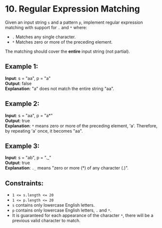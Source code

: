 # 10. Regular Expression Matching

Given an input string `s` and a pattern `p`, implement regular expression matching with support for `.` and `*` where:

- `.` Matches any single character.
- `*` Matches zero or more of the preceding element.

The matching should cover the **entire** input string (not partial).

## Example 1:

**Input**: s = "aa", p = "a"  
**Output**: false  
**Explanation**: "a" does not match the entire string "aa".

## Example 2:

**Input**: s = "aa", p = "a*"  
**Output**: true  
**Explanation**: `*` means zero or more of the preceding element, 'a'. Therefore, by repeating 'a' once, it becomes "aa".

## Example 3:

**Input**: s = "ab", p = "._"  
**Output**: true  
**Explanation**: `._` means "zero or more (\*) of any character (.)".

## Constraints:

- `1 <= s.length <= 20`
- `1 <= p.length <= 20`
- `s` contains only lowercase English letters.
- `p` contains only lowercase English letters, `.` and `*`.
- It is guaranteed for each appearance of the character `*`, there will be a previous valid character to match.
